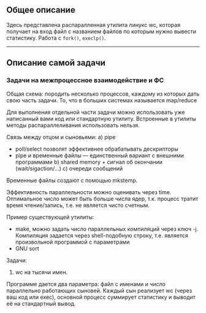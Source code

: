 ## Общее описание
Здесь представлена распаралленная утилита линукс wc, которая получает на вход файл с названием файлов по которым нужно вывести статистику. Работа с `fork()`, `execlp()`.

---

## Описание самой задачи
### Задачи на межпроцессное взаимодействие и ФС

Общая схема: породить несколько процессов, каждому из которых дать свою часть задачи.
То, что в больших системах называется map/reduce

Для выполнения отдельной части задачи можно использовать уже написанный вами код или стандартную утилиту.
Встроенные в утилиты методы распараллеливания использовать нельзя.

Связь между отцом и сыновьями:
a) pipe
* poll/select позволят эффективнее обрабатывать дескрипторы
* pipe и временные файлы — единственный вариант с внешними программами
b) shared memory + сигнал об окончании (wait/sigaction/…)
c) очереди сообщений

Временные файлы создают с помощью mkstemp.

Эффективность параллельности можно оценивать через time. 
Оптимальное число может быть больше числа ядер, т.к. процесс тратит время чтение/запись, т.е. не является чисто счетным.

Пример существующей утилиты:
* make, можно задать число параллельных компиляций через ключ -j. Компиляция задается через shell-подобную строку, т.е. является произвольной программой с параметрами
* GNU sort

Задачи:

1. wc на тысячи имен.

Программе дается два параметра: файл с именами и число параллельно работающих сыновей.
Каждый сын реализует wc (через ваш код или exec), основной процесс суммирует статистику и выводит её на стандартный вывод.
